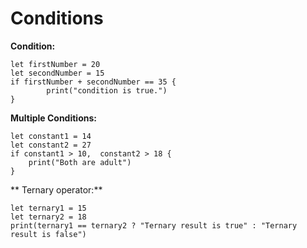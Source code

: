 # Conditions

**Condition:**

```
let firstNumber = 20
let secondNumber = 15
if firstNumber + secondNumber == 35 {
        print("condition is true.")
}
```

**Multiple Conditions:**

```
let constant1 = 14
let constant2 = 27
if constant1 > 10,  constant2 > 18 {
    print("Both are adult")
}
```

** Ternary operator:**
```
let ternary1 = 15
let ternary2 = 18
print(ternary1 == ternary2 ? "Ternary result is true" : "Ternary result is false")
```

